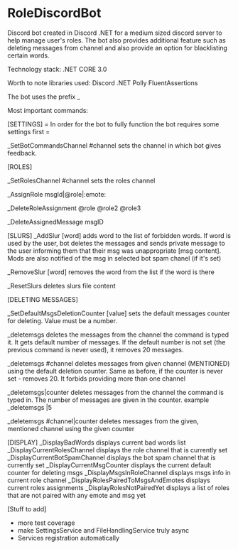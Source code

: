 # RoleDiscordBot
Discord bot created in Discord .NET for a medium sized discord server to help manage user's roles. The bot also provides additional feature such as deleting messages from channel and also provide an option for blacklisting certain words.   

Technology stack:
.NET CORE 3.0 

Worth to note libraries used:
Discord .NET
Polly
FluentAssertions

The bot uses the prefix  _

Most important commands:

[SETTINGS] 
= In order for the bot to fully function the bot requires some settings first = 

_SetBotCommandsChannel  #channel   sets the channel in which bot gives feedback. 


[ROLES]

_SetRolesChannel  #channel        sets the roles channel   

_AssignRole msgId|@role|:emote: 

_DeleteRoleAssignment @role @role2 @role3 

_DeleteAssignedMessage  msgID


[SLURS]
_AddSlur [word]       adds word to the list of forbidden words. If word is used by the user, bot deletes the messages and sends private message to the user informing them that their msg was unappropriate [msg content]. Mods are also notified of the msg in selected bot spam chanel (if it's set)

_RemoveSlur [word]         removes the word from the list if the word is there 

_ResetSlurs      deletes slurs file content


[DELETING MESSAGES]

_SetDefaultMsgsDeletionCounter [value]  sets the default messages counter for deleting. Value must be a number. 

_deletemsgs                          deletes the messages from the channel the command is typed it. It gets default number of messages. If the default number is not set (the previous command is never used), it removes 20 messages.

_deletemsgs  #channel    deletes messages from given channel (MENTIONED) using the default deletion counter. Same as before, if the counter is never set - removes 20.  It forbids providing more than one channel

_deletemsgs|counter   deletes messages from the channel the command is typed in. The number of messages are given in the counter. example  _deletemsgs |5

_deletemsgs #channel|counter deletes messages from the given, mentioned channel using the given counter



[DISPLAY]
_DisplayBadWords    displays current bad words list
_DisplayCurrentRolesChannel   displays the role channel that is currently set
_DisplayCurrentBotSpamChannel    displays the bot spam channel that is currently set
_DisplayCurrentMsgCounter   displays the current default counter for deleting msgs
_DisplayMsgsInRoleChannel   displays msgs info in current role channel
_DisplayRolesPairedToMsgsAndEmotes  displays current roles assignments 
_DisplayRolesNotPairedYet  displays a list of roles that are not paired with any emote and msg yet




[Stuff to add]
- more test coverage
- make SettingsService and FileHandlingService truly async
- Services registration automatically
